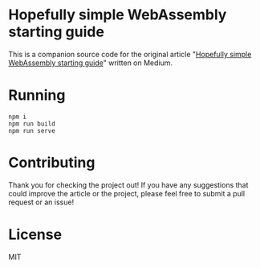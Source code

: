 # Hopefully simple WebAssembly starting guide

This is a companion source code for the original article
"[Hopefully simple WebAssembly starting guide](https://medium.com/@carlosbaraza/hopefully-simple-webassembly-starting-guide-9300f5a1c0d7)"
written on Medium.

# Running

```
npm i
npm run build
npm run serve
```

# Contributing

Thank you for checking the project out! If you have any suggestions
that could improve the article or the project, please feel free to
submit a pull request or an issue!

# License

MIT
